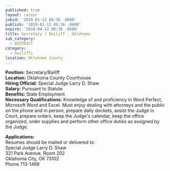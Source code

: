 ```yaml
---
published: true
layout: career
jobid: '2018-01-12 08:36 -0600'
publish: '2018-01-12 08:36 -0600'
expire: '2018-04-12 08:36 -0600'
title: Secretary / Bailiff - Oklahoma
sub_category:
  - DISTRICT
category:
  - bailiffs
location: Oklahoma County
---
```

**Position:** Secretary/Bailiff  
**Location:** Oklahoma County Courthouse  
**Hiring Official:** Special Judge Larry D. Shaw  
**Salary:** Pursuant to Statute  
**Benefits:** State Employment  
**Necessary Qualifications:** Knowledge of and proficiency in Word Perfect, Microsoft Word and Excel.  Must enjoy dealing with attorneys and the public on the phone and in person, prepare daily dockets, assist the Judge in Court, prepare orders, keep the Judge's calendar, keep the office organized, order supplies and perform other office duties as assigned by the Judge.

**Applications:**  
Resumes should be mailed or delivered to:  
Special Judge Larry D. Shaw  
321 Park Avenue, Room 202  
Oklahoma City, OK  73102  
Phone 713-1466  

